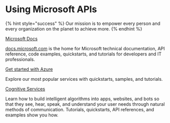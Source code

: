 # Using Microsoft APIs

{% hint style="success" %}
Our mission is to empower every person and every organization on the planet to achieve more.
{% endhint %}

[Microsoft Docs](https://emea01.safelinks.protection.outlook.com/?url=https%3A%2F%2Fdocs.microsoft.com%2Fen-us%2F&data=02%7C01%7CChingChing.Chen%40umusic.com%7Cb541b75709e043c22b8008d5c5ed8e6d%7Cbbcb6b2f8c7c4e2486e46c36fed00b78%7C1%7C0%7C636632546462209450&sdata=1xt9qQww7nQK%2B%2Fx57GdvsKDLK%2BL%2BwWB6%2FY0ODSDKluE%3D&reserved=0)

[docs.microsoft.com](http://docs.microsoft.com/) is the home for Microsoft technical documentation, API reference, code examples, quickstarts, and tutorials for developers and IT professionals.

[Get started with Azure](https://emea01.safelinks.protection.outlook.com/?url=https%3A%2F%2Fdocs.microsoft.com%2Fen-us%2Fazure%2F%23pivot%3Dget-started%26panel%3Dget-started1&data=02%7C01%7CChingChing.Chen%40umusic.com%7Cb541b75709e043c22b8008d5c5ed8e6d%7Cbbcb6b2f8c7c4e2486e46c36fed00b78%7C1%7C0%7C636632546462209450&sdata=fQc7nD%2B0l5tcPt2nRPRzt%2F6iwBCXydfen6CHGwG29j4%3D&reserved=0)

Explore our most popular services with quickstarts, samples, and tutorials.

[Cognitive Services](https://emea01.safelinks.protection.outlook.com/?url=https%3A%2F%2Fdocs.microsoft.com%2Fen-us%2Fazure%2Fcognitive-services%2F&data=02%7C01%7CChingChing.Chen%40umusic.com%7Cb541b75709e043c22b8008d5c5ed8e6d%7Cbbcb6b2f8c7c4e2486e46c36fed00b78%7C1%7C0%7C636632546462209450&sdata=JDi9u0gyxaSvouLTIhOmDSqQrrnuqVwCUGTGk5rTTgI%3D&reserved=0)

Learn how to build intelligent algorithms into apps, websites, and bots so that they see, hear, speak, and understand your user needs through natural methods of communication. Tutorials, quickstarts, API references, and examples show you how.

